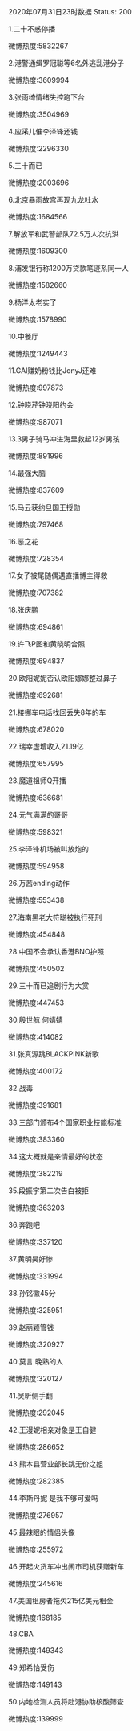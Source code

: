 2020年07月31日23时数据
Status: 200

1.二十不惑停播

微博热度:5832267

2.港警通缉罗冠聪等6名外逃乱港分子

微博热度:3609994

3.张雨绮情绪失控跑下台

微博热度:3504969

4.应采儿催李泽锋还钱

微博热度:2296330

5.三十而已

微博热度:2003696

6.北京暴雨故宫再现九龙吐水

微博热度:1684566

7.解放军和武警部队72.5万人次抗洪

微博热度:1609300

8.浦发银行称1200万贷款笔迹系同一人

微博热度:1582660

9.杨洋太老实了

微博热度:1578990

10.中餐厅

微博热度:1249443

11.GAI赚奶粉钱比JonyJ还难

微博热度:997873

12.钟晓芹钟晓阳约会

微博热度:987071

13.3男子骑马冲进海里救起12岁男孩

微博热度:891996

14.最强大脑

微博热度:837609

15.马云获约旦国王授勋

微博热度:797468

16.恶之花

微博热度:728354

17.女子被尾随偶遇直播博主得救

微博热度:707382

18.张庆鹏

微博热度:694861

19.许飞P图和黄晓明合照

微博热度:694837

20.欧阳妮妮否认欧阳娜娜整过鼻子

微博热度:692681

21.接挪车电话找回丢失8年的车

微博热度:678020

22.瑞幸虚增收入21.19亿

微博热度:657995

23.魔道祖师Q开播

微博热度:636681

24.元气满满的哥哥

微博热度:598321

25.李泽锋机场被叫放炮的

微博热度:594958

26.万茜ending动作

微博热度:553438

27.海南黑老大符聪被执行死刑

微博热度:454848

28.中国不会承认香港BNO护照

微博热度:450502

29.三十而已追剧行为大赏

微博热度:447453

30.殷世航 何婧婧

微博热度:414082

31.张真源跳BLACKPINK新歌

微博热度:400172

32.战毒

微博热度:391681

33.三部门颁布4个国家职业技能标准

微博热度:383360

34.这大概就是亲情最好的状态

微博热度:382219

35.段振宇第二次告白被拒

微博热度:363203

36.奔跑吧

微博热度:337120

37.黄明昊好惨

微博热度:331994

38.孙铭徽45分

微博热度:325951

39.赵丽颖管钱

微博热度:320927

40.莫言 晚熟的人

微博热度:320127

41.吴昕侧手翻

微博热度:292045

42.王漫妮相亲对象是王自健

微博热度:286652

43.熊本县营业部长跳无价之姐

微博热度:282385

44.李斯丹妮 是我不够可爱吗

微博热度:276957

45.最辣眼的情侣头像

微博热度:255972

46.开起火货车冲出闹市司机获赠新车

微博热度:245616

47.美国租房者拖欠215亿美元租金

微博热度:168185

48.CBA

微博热度:149343

49.郑希怡受伤

微博热度:149143

50.内地检测人员将赴港协助核酸筛查

微博热度:139999

